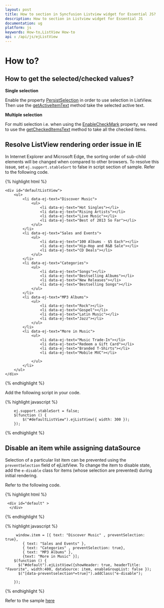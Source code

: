 ```yaml
---
layout: post
title: How to section in Syncfusion Listview widget for Essential JS? 
description: How to section in Listview widget for Essential JS
documentation: ug
platform: js
keywords: How-to,ListView How-to
api : /api/js/ejListView
---
```


# How to?

## How to get the selected/checked values?

**Single selection**


Enable the property [PersistSelection](https://help.syncfusion.com/api/js/ejlistview#members:persistselection) in order to use selection in ListView. Then use the [getActiveItemText](https://help.syncfusion.com/api/js/ejlistview#methods:getactiveitemtext) method take the selected active text.

**Multiple selection**

For multi selection i.e. when using the [EnableCheckMark](https://help.syncfusion.com/api/js/ejlistview#members:enablecheckmark) property, we need to use the [getCheckedItemsText](https://help.syncfusion.com/api/js/ejlistview#methods:getcheckeditemstext) method to take all the checked items.

## Resolve ListView rendering order issue in IE
 
In Internet Explorer and Microsoft Edge, the sorting order of sub-child elements will be changed when compared to other browsers. To resolve this issue, set `ej.support.stableSort` to false in script section of sample. Refer to the following code.
 
{% highlight html %}

    <div id="defaultListView">
        <ul>
            <li data-ej-text="Discover Music">
                <ul>
                    <li data-ej-text="Hot Singles"></li>
                    <li data-ej-text="Rising Artists"></li>
                    <li data-ej-text="Live Music"></li>
                    <li data-ej-text="Best of 2013 So Far"></li>
                </ul>
            </li>
            <li data-ej-text="Sales and Events">
                <ul>
                    <li data-ej-text="100 Albums - $5 Each"></li>
                    <li data-ej-text="Hip-Hop and R&B Sale"></li>
                    <li data-ej-text="CD Deals"></li>
                </ul>
            </li>
            <li data-ej-text="Categories">
                <ul>
                    <li data-ej-text="Songs"></li>
                    <li data-ej-text="Bestselling Albums"></li>
                    <li data-ej-text="New Releases"></li>
                    <li data-ej-text="Bestselling Songs"></li>
                </ul>
            </li>
            <li data-ej-text="MP3 Albums">
                <ul>
                    <li data-ej-text="Rock"></li>
                    <li data-ej-text="Gospel"></li>
                    <li data-ej-text="Latin Music"></li>
                    <li data-ej-text="Jazz"></li>
                </ul>
            </li>
            <li data-ej-text="More in Music">
                <ul>
                    <li data-ej-text="Music Trade-In"></li>
                    <li data-ej-text="Redeem a Gift Card"></li>
                    <li data-ej-text="Branded T-Shirts"></li>
                    <li data-ej-text="Mobile MVC"></li>

                </ul>
            </li>
        </ul>
    </div>
    
{% endhighlight %}

Add the following script in your code.
    
{% highlight javascript %}

        ej.support.stableSort = false;
        $(function () {
            $("#defaultListView").ejListView({ width: 300 });
        });

{% endhighlight %}

## Disable an item while assigning dataSource

Selection of a particular list item can be prevented using the `preventSelection` field of ejListView. To change the item to disable state, add the `e-disable` class for items (whose selection are prevented) during initial rendering.

Refer to the following code.

{% highlight html %}

     <div id="default" >
      </div>

{% endhighlight %}

{% highlight javascript %}

         window.item = [{ text: "Discover Music" , preventSelection: true},
            { text: "Sales and Events" },
            { text: "Categories" , preventSelection: true},
            { text: "MP3 Albums" },
            {text: "More in Music" }];
        $(function () {
          $("#default").ejListView({showHeader: true, headerTitle: "Favorite", width:400, dataSource: item, enableGroupList: false });
          $("[data-preventselection*=true]").addClass("e-disable"); 
       
        });

{% endhighlight %}

Refer to the sample [here](https://jsplayground.syncfusion.com/qkxmnsdr)